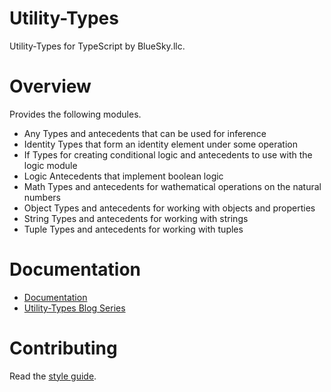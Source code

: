# Utility-Types

Utility-Types for TypeScript by BlueSky.llc.

# Overview

Provides the following modules.

- Any
  Types and antecedents that can be used for inference
- Identity
  Types that form an identity element under some operation
- If
  Types for creating conditional logic and antecedents to use with the logic
  module
- Logic
  Antecedents that implement boolean logic
- Math
  Types and antecedents for wathematical operations on the natural numbers
- Object
  Types and antecedents for working with objects and properties
- String
  Types and antecedents for working with strings
- Tuple
  Types and antecedents for working with tuples

# Documentation

- [Documentation](https://bluesky-llc.github.io/open-source/modules/Utility_Types.html)
- [Utility-Types Blog Series](https://medium.com/@hansoksendahl/list/ts-utilitytypes-dcf631c157a5)

# Contributing

Read the [style guide](https://github.com/bluesky-llc/open-source/blob/main/STYLE.md#style-guide).

